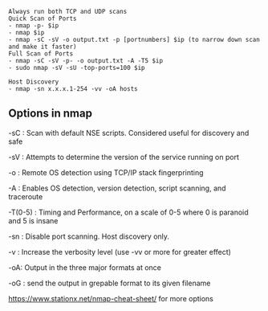 ```
Always run both TCP and UDP scans
Quick Scan of Ports
- nmap -p- $ip
- nmap $ip
- nmap -sC -sV -o output.txt -p [portnumbers] $ip (to narrow down scan and make it faster)
Full Scan of Ports
- nmap -sC -sV -p- -o output.txt -A -T5 $ip
- sudo nmap -sV -sU -top-ports=100 $ip

Host Discovery
- nmap -sn x.x.x.1-254 -vv -oA hosts
```
## Options in nmap
-sC : Scan with default NSE scripts. Considered useful for discovery and safe

-sV : Attempts to determine the version of the service running on port

-o : Remote OS detection using TCP/IP stack fingerprinting

-A : Enables OS detection, version detection, script scanning, and traceroute

-T(0-5) : Timing and Performance, on a scale of 0-5 where 0 is paranoid and 5 is insane

-sn : Disable port scanning. Host discovery only.

-v : Increase the verbosity level (use -vv or more for greater effect)

-oA: Output in the three major formats at once

-oG : send the output in grepable format to its given filename

https://www.stationx.net/nmap-cheat-sheet/ for more options
